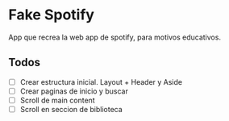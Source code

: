 # Fake Spotify

App que recrea la web app de spotify, para motivos educativos.

## Todos

- [ ] Crear estructura inicial. Layout + Header y Aside
- [ ] Crear paginas de inicio y buscar
- [ ] Scroll de main content
- [ ] Scroll en seccion de biblioteca
